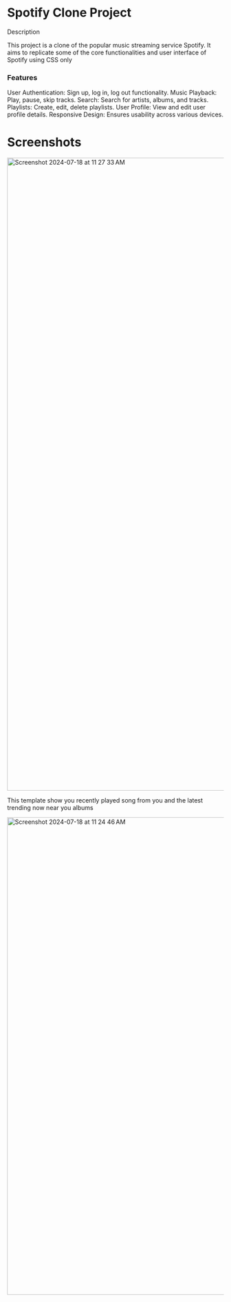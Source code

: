 <h1>Spotify Clone Project</h1>

Description

<p>This project is a clone of the popular music streaming service Spotify. It aims to replicate some of the core functionalities and user interface of Spotify using CSS only</p>

<h3>Features</h3>

User Authentication: Sign up, log in, log out functionality.
Music Playback: Play, pause, skip tracks.
Search: Search for artists, albums, and tracks.
Playlists: Create, edit, delete playlists.
User Profile: View and edit user profile details.
Responsive Design: Ensures usability across various devices.

<h1>Screenshots</h1>

<img width="1470" alt="Screenshot 2024-07-18 at 11 27 33 AM" src="https://github.com/user-attachments/assets/fca32a60-0b63-4391-9bfb-718d698e9b59">



<p>This template show you recently played song from you and the latest trending now near you albums</p>

<img width="1109" alt="Screenshot 2024-07-18 at 11 24 46 AM" src="https://github.com/user-attachments/assets/8c75d4d4-a738-412f-ab60-5c1872f8ace0">



